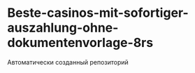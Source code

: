 # Beste-casinos-mit-sofortiger-auszahlung-ohne-dokumentenvorlage-8rs
Автоматически созданный репозиторий
